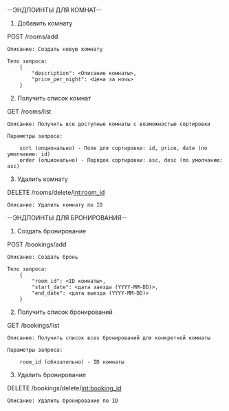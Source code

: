 --ЭНДПОИНТЫ ДЛЯ КОМНАТ--

1. Добавить комнату

POST /rooms/add

    Описание: Создать новую комнату

    Тело запроса:
        {
            "description": <Описание комнаты>,
            "price_per_night": <Цена за ночь>
        }
    
2. Получить список комнат

GET /rooms/list

    Описание: Получить все доступные комнаты с возможностью сортировки

    Параметры запроса:

        sort (опционально) - Поле для сортировки: id, price, date (по умолчанию: id)
        order (опционально) - Порядок сортировки: asc, desc (по умолчанию: asc)


3. Удалить комнату

DELETE /rooms/delete/<int:room_id>

    Описание: Удалить комнату по ID

--ЭНДПОИНТЫ ДЛЯ БРОНИРОВАНИЯ--

1. Создать бронирование

POST /bookings/add

    Описание: Создать бронь

    Тело запроса:
        {
            "room_id": <ID комнаты>,
            "start_date": <дата заезда (YYYY-MM-DD)>,
            "end_date": <дата выезда (YYYY-MM-DD)>
        }

2. Получить список бронирований

GET /bookings/list

    Описание: Получить список всех бронирований для конкретной комнаты

    Параметры запроса:

        room_id (обязательно) - ID комнаты

3. Удалить бронирование

DELETE /bookings/delete/<int:booking_id>

    Описание: Удалить бронирование по ID
